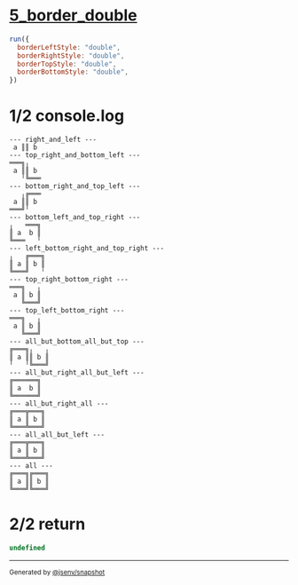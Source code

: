 # [5_border_double](../../table_2_cells_same_row.test.mjs#L155)

```js
run({
  borderLeftStyle: "double",
  borderRightStyle: "double",
  borderTopStyle: "double",
  borderBottomStyle: "double",
})
```

# 1/2 console.log

```console
--- right_and_left ---
 a ║║ b 
--- top_right_and_bottom_left ---
═══╗╷   
 a ║║ b 
   ╵╚═══
--- bottom_right_and_top_left ---
   ╷╔═══
 a ║║ b 
═══╝╵   
--- bottom_left_and_top_right ---
╷   ═══╗
║ a  b ║
╚═══   ╵
--- left_bottom_right_and_top_right ---
╷   ╔═══╗
║ a ║ b ║
╚═══╝   ╵
--- top_right_bottom_right ---
═══╗   ╷
 a ║ b ║
   ╚═══╝
--- top_left_bottom_right ---
═══╗   ╷
 a ║ b ║
   ╚═══╝
--- all_but_bottom_all_but_top ---
╔═══╗╷   ╷
║ a ║║ b ║
╵   ╵╚═══╝
--- all_but_right_all_but_left ---
╔══════╗
║ a  b ║
╚══════╝
--- all_but_right_all ---
╔═══╦═══╗
║ a ║ b ║
╚═══╩═══╝
--- all_all_but_left ---
╔═══╦═══╗
║ a ║ b ║
╚═══╩═══╝
--- all ---
╔═══╗╔═══╗
║ a ║║ b ║
╚═══╝╚═══╝
```

# 2/2 return

```js
undefined
```

---

<sub>
  Generated by <a href="https://github.com/jsenv/core/tree/main/packages/independent/snapshot">@jsenv/snapshot</a>
</sub>
